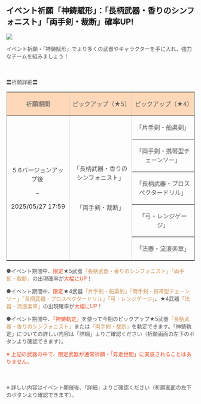 ## イベント祈願「神鋳賦形」：「長柄武器・香りのシンフォニスト」「両手剣・裁断」確率UP!
<img src="https://sdk.hoyoverse.com/upload/ann/2025/04/22/2f742ed618658eeb5688ab2bb7c502df_5599901880917902763.png">
<p style="white-space: pre-wrap; text-align: left;"><span style="color:rgba(85,85,85,1)">イベント祈願・「神鋳賦形」でより多くの武器やキャラクターを手に入れ、強力なチームを組みましょう！</span></p><p style="white-space: pre-wrap; min-height: 1.5em; text-align: left;"><span style="color:rgba(85,85,85,1)"> </span></p><p style="white-space: pre-wrap; text-align: left;"><span style="color:rgba(85,85,85,1)">〓祈願詳細〓</span></p><div class="table-wrapper"><table style="border-color:rgb(193, 199, 208);width:100%;border-collapse:collapse;" class="" border="1" cellspacing="0"><colgroup><col style="width: 32.129725652870746%;"><col style="width: 32.129725652870746%;"><col style="width: 32.129725652870746%;"></colgroup><tbody><tr><td data-colwidth="213" style="background-color: rgb(255, 215, 185);"><p style="white-space: pre-wrap; text-align: center;"><span style="color:rgba(85,85,85,1)">祈願期間</span></p></td><td data-colwidth="213" style="background-color: rgb(255, 215, 185);"><p style="white-space: pre-wrap; text-align: center;"><span style="color:rgba(85,85,85,1)">ピックアップ（★5）</span></p></td><td data-colwidth="213" style="background-color: rgb(255, 215, 185);"><p style="white-space: pre-wrap; text-align: center;"><span style="color:rgba(85,85,85,1)">ピックアップ（★4）</span></p></td></tr><tr><td rowspan="5" data-colwidth="213"><p style="white-space: pre-wrap; text-align: center;"><span style="color:rgba(85,85,85,1)">5.6バージョンアップ後 </span></p><p style="white-space: pre-wrap; text-align: center;"><span style="color:rgba(85,85,85,1)">~ </span></p><p style="white-space: pre-wrap; text-align: center;"><t class="t_lc" contenteditable="false">2025/05/27 17:59</t></p></td><td rowspan="5" data-colwidth="213"><p style="white-space: pre-wrap; text-align: center;"><span style="color:rgba(85,85,85,1)">「長柄武器・香りのシンフォニスト」</span></p><p style="white-space: pre-wrap; min-height: 1.5em; text-align: center;"></p><p style="white-space: pre-wrap; text-align: center;"><span style="color:rgba(85,85,85,1)">「両手剣・裁断」</span></p></td><td data-colwidth="213"><p style="white-space: pre-wrap; text-align: center;"><span style="color:rgba(85,85,85,1)">「片手剣・船渠剣」</span></p></td></tr><tr><td data-colwidth="213"><p style="white-space: pre-wrap; text-align: center;"><span style="color:rgba(85,85,85,1)">「両手剣・携帯型チェーンソー」</span></p></td></tr><tr><td data-colwidth="213"><p style="white-space: pre-wrap; text-align: center;"><span style="color:rgba(85,85,85,1)">「長柄武器・プロスペクタードリル」</span></p></td></tr><tr><td data-colwidth="213"><p style="white-space: pre-wrap; text-align: center;"><span style="color:rgba(85,85,85,1)">「弓・レンジゲージ」</span></p></td></tr><tr><td data-colwidth="213"><p style="white-space: pre-wrap; text-align: center;"><span style="color:rgba(85,85,85,1)">「法器・流浪楽章」</span></p></td></tr></tbody></table></div><p style="white-space: pre-wrap; text-align: left;"><span style="color:rgba(85,85,85,1)">●イベント期間中、</span><span style="color:rgba(236,73,35,1)">限定</span><span style="color:rgba(85,85,85,1)">★5武器</span><span style="color:rgba(204,146,85,1)">「長柄武器・香りのシンフォニスト」「両手剣・裁断」</span><span style="color:rgba(85,85,85,1)">の出現確率が</span><span style="color:rgba(236,73,35,1)">大幅にUP</span><span style="color:rgba(85,85,85,1)">！</span></p><p style="white-space: pre-wrap; text-align: left;"><span style="color:rgba(85,85,85,1)">●イベント期間中、</span><span style="color:rgba(236,73,35,1)">限定</span><span style="color:rgba(85,85,85,1)">★4武器</span><span style="color:rgba(204,146,85,1)">「片手剣・船渠剣」「両手剣・携帯型チェーンソー」「長柄武器・プロスペクタードリル」「弓・レンジゲージ」</span><span style="color:rgba(28,32,35,1)">、</span><span style="color:rgba(85,85,85,1)">★4武器</span><span style="color:rgba(204,146,85,1)">「法器・流浪楽章」</span><span style="color:rgba(85,85,85,1)">の出現確率が</span><span style="color:rgba(236,73,35,1)">大幅にUP</span><span style="color:rgba(85,85,85,1)">！</span></p><p style="white-space: pre-wrap; text-align: left;"><span style="color:rgba(85,85,85,1)">●イベント期間中、</span><span style="color:rgba(236,73,35,1)">「神鋳軌定」</span><span style="color:rgba(85,85,85,1)">を使って今期のピックアップ★5武器</span><span style="color:rgba(204,146,85,1)">「長柄武器・香りのシンフォニスト」</span><span style="color:rgba(85,85,85,1)">または</span><span style="color:rgba(204,146,85,1)">「両手剣・裁断」</span><span style="color:rgba(85,85,85,1)">を軌定できます。「神鋳軌定」についての詳しい内容は「詳細」よりご確認ください（祈願画面の左下のボタンより確認できます）。</span></p><p style="white-space: pre-wrap; text-align: left;"><span style="color:rgba(236,73,35,1)">※ 上記の武器の中で、限定武器が通常祈願・「奔走世間」に実装されることはありません。</span></p><p style="white-space: pre-wrap; min-height: 1.5em; text-align: left;"></p><p style="white-space: pre-wrap; text-align: left;"><span style="color:rgba(85,85,85,1)">※ 詳しい内容はイベント開催後、「詳細」よりご確認ください（祈願画面の左下のボタンより確認できます）。</span></p>
